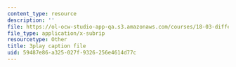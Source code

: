 ```yaml
---
content_type: resource
description: ''
file: https://ol-ocw-studio-app-qa.s3.amazonaws.com/courses/18-03-differential-equations-spring-2010/59487e86a325027f9326256e4614d77c_peYvLk_HZdw.srt
file_type: application/x-subrip
resourcetype: Other
title: 3play caption file
uid: 59487e86-a325-027f-9326-256e4614d77c
---
```

